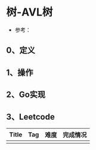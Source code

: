 # 树-AVL树

- 参考：

## 0、定义

## 1、操作

## 2、Go实现

## 3、Leetcode

| Title | Tag | 难度 | 完成情况 |
|:------|:----|:---|:-----|
|       |     |    |      |
